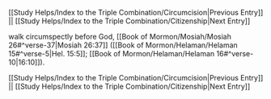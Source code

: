 [[Study Helps/Index to the Triple Combination/Circumcision|Previous Entry]]  ||  [[Study Helps/Index to the Triple Combination/Citizenship|Next Entry]]

 walk circumspectly before God, [[Book of Mormon/Mosiah/Mosiah 26#^verse-37|Mosiah 26:37]] ([[Book of Mormon/Helaman/Helaman 15#^verse-5|Hel. 15:5]]; [[Book of Mormon/Helaman/Helaman 16#^verse-10|16:10]]).

[[Study Helps/Index to the Triple Combination/Circumcision|Previous Entry]]  ||  [[Study Helps/Index to the Triple Combination/Citizenship|Next Entry]]
